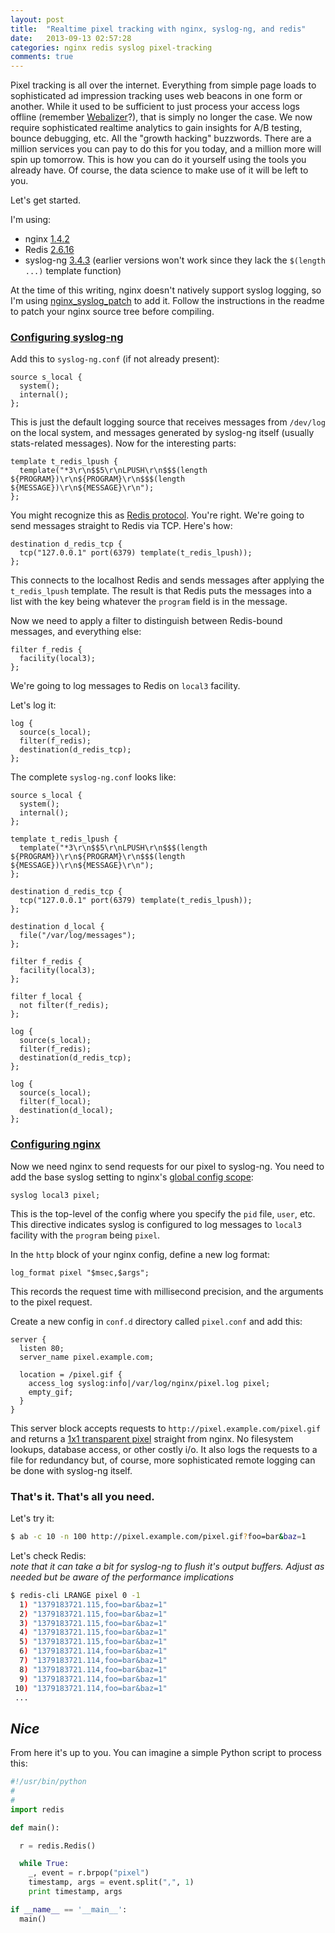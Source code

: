 ```yaml
---
layout: post
title:  "Realtime pixel tracking with nginx, syslog-ng, and redis"
date:   2013-09-13 02:57:28
categories: nginx redis syslog pixel-tracking
comments: true
---
```


Pixel tracking is all over the internet.  Everything from simple page loads to sophisticated ad impression tracking uses web beacons in one form or another.  While it used to be sufficient to just process your access logs offline (remember [Webalizer](http://www.webalizer.org/)?), that is simply no longer the case.  We now require sophisticated realtime analytics to gain insights for A/B testing, bounce debugging, etc.  All the "growth hacking" buzzwords.  There are a million services you can pay to do this for you today, and a million more will spin up tomorrow.  This is how you can do it yourself using the tools you already have.  Of course, the data science to make use of it will be left to you.

Let's get started.

I'm using:

* nginx [1.4.2](http://nginx.org/download/nginx-1.4.2.tar.gz "nginx 1.4.2")
* Redis [2.6.16](http://download.redis.io/releases/redis-2.6.16.tar.gz "Redis 2.6.16")
* syslog-ng [3.4.3](http://www.balabit.com/network-security/syslog-ng/opensource-logging-system/downloads/download/syslog-ng-ose/3.4 "syslog-ng OSE 3.4.3") (earlier versions won't work since they lack the `$(length ...)` template function)

At the time of this writing, nginx doesn't natively support syslog logging, so I'm using [nginx_syslog_patch](https://github.com/yaoweibin/nginx_syslog_patch "nginx_syslog_patch") to add it.  Follow the instructions in the readme to patch your nginx source tree before compiling.

### [Configuring syslog-ng](#syslog-ng)

Add this to `syslog-ng.conf` (if not already present):

```
source s_local {
  system();
  internal();
};
```

This is just the default logging source that receives messages from `/dev/log` on the local system, and messages generated by syslog-ng itself (usually stats-related messages).  Now for the interesting parts:

```
template t_redis_lpush {
  template("*3\r\n$$5\r\nLPUSH\r\n$$$(length ${PROGRAM})\r\n${PROGRAM}\r\n$$$(length ${MESSAGE})\r\n${MESSAGE}\r\n");
};
```

You might recognize this as [Redis protocol](http://redis.io/topics/protocol "Redis protocol").  You're right.  We're going to send messages straight to Redis via TCP.  Here's how:

```
destination d_redis_tcp {
  tcp("127.0.0.1" port(6379) template(t_redis_lpush));
};
```

This connects to the localhost Redis and sends messages after applying the ```t_redis_lpush``` template.  The result is that Redis puts the messages into a list with the key being whatever the ```program``` field is in the message.

Now we need to apply a filter to distinguish between Redis-bound messages, and everything else:

```
filter f_redis {
  facility(local3);
};
```

We're going to log messages to Redis on `local3` facility.

Let's log it:

```
log {
  source(s_local);
  filter(f_redis);
  destination(d_redis_tcp);
};
```

The complete `syslog-ng.conf` looks like:

```
source s_local {
  system();
  internal();
};

template t_redis_lpush {
  template("*3\r\n$$5\r\nLPUSH\r\n$$$(length ${PROGRAM})\r\n${PROGRAM}\r\n$$$(length ${MESSAGE})\r\n${MESSAGE}\r\n");
};

destination d_redis_tcp {
  tcp("127.0.0.1" port(6379) template(t_redis_lpush));
};

destination d_local {
  file("/var/log/messages");
};

filter f_redis {
  facility(local3);
};

filter f_local {
  not filter(f_redis);
};

log {
  source(s_local);
  filter(f_redis);
  destination(d_redis_tcp);
};

log {
  source(s_local);
  filter(f_local);
  destination(d_local);
};
```

### [Configuring nginx](#nginx)

Now we need nginx to send requests for our pixel to syslog-ng.  You need to add the base syslog setting to nginx's [global config scope](http://wiki.nginx.org/CoreModule "nginx core module"):

```
syslog local3 pixel;
```

This is the top-level of the config where you specify the `pid` file, `user`, etc.  This directive indicates syslog is configured to log messages to `local3` facility with the `program` being `pixel`.

In the `http` block of your nginx config, define a new log format:

```
log_format pixel "$msec,$args";
```

This records the request time with millisecond precision, and the arguments to the pixel request.

Create a new config in `conf.d` directory called `pixel.conf` and add this:

```nginx
server {
  listen 80;
  server_name pixel.example.com;

  location = /pixel.gif {
    access_log syslog:info|/var/log/nginx/pixel.log pixel;
    empty_gif;
  }
}
```

This server block accepts requests to `http://pixel.example.com/pixel.gif` and returns a [1x1 transparent pixel](http://wiki.nginx.org/HttpEmptyGifModule "nginx empty gif module") straight from nginx.  No filesystem lookups, database access, or other costly i/o.  It also logs the requests to a file for redundancy but, of course, more sophisticated remote logging can be done with syslog-ng itself.

### That's it.  That's all you need.

Let's try it:

```bash
$ ab -c 10 -n 100 http://pixel.example.com/pixel.gif?foo=bar&baz=1
```

Let's check Redis:  
*note that it can take a bit for syslog-ng to flush it's output buffers.  Adjust as needed but be aware of the performance implications*

```bash
$ redis-cli LRANGE pixel 0 -1
  1) "1379183721.115,foo=bar&baz=1"
  2) "1379183721.115,foo=bar&baz=1"
  3) "1379183721.115,foo=bar&baz=1"
  4) "1379183721.115,foo=bar&baz=1"
  5) "1379183721.115,foo=bar&baz=1"
  6) "1379183721.114,foo=bar&baz=1"
  7) "1379183721.114,foo=bar&baz=1"
  8) "1379183721.114,foo=bar&baz=1"
  9) "1379183721.114,foo=bar&baz=1"
 10) "1379183721.114,foo=bar&baz=1"
 ...
```

## *Nice*

From here it's up to you.  You can imagine a simple Python script to process this:

```python
#!/usr/bin/python
#
#
import redis

def main():

  r = redis.Redis()

  while True:
    _, event = r.brpop("pixel")
    timestamp, args = event.split(",", 1)
    print timestamp, args

if __name__ == '__main__':
  main()
```
